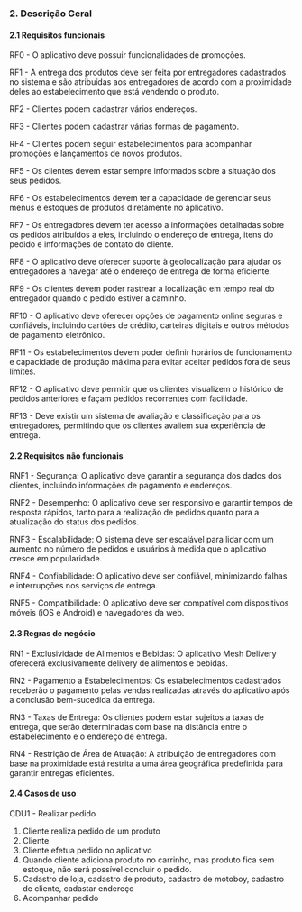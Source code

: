 

### 2. Descrição Geral

#### 2.1 Requisitos funcionais
RF0 - O aplicativo deve possuir funcionalidades de promoções.

RF1 - A entrega dos produtos deve ser feita por entregadores cadastrados no sistema e são atribuídas aos entregadores de acordo com a proximidade deles ao estabelecimento que está vendendo o produto.

RF2 - Clientes podem cadastrar vários endereços.

RF3 - Clientes podem cadastrar várias formas de pagamento.

RF4 - Clientes podem seguir estabelecimentos para acompanhar promoções e lançamentos de novos produtos.

RF5 - Os clientes devem estar sempre informados sobre a situação dos seus pedidos.

RF6 - Os estabelecimentos devem ter a capacidade de gerenciar seus menus e estoques de produtos diretamente no aplicativo.

RF7 - Os entregadores devem ter acesso a informações detalhadas sobre os pedidos atribuídos a eles, incluindo o endereço de entrega, itens do pedido e informações de contato do cliente.

RF8 - O aplicativo deve oferecer suporte à geolocalização para ajudar os entregadores a navegar até o endereço de entrega de forma eficiente.

RF9 - Os clientes devem poder rastrear a localização em tempo real do entregador quando o pedido estiver a caminho.

RF10 - O aplicativo deve oferecer opções de pagamento online seguras e confiáveis, incluindo cartões de crédito, carteiras digitais e outros métodos de pagamento eletrônico.

RF11 - Os estabelecimentos devem poder definir horários de funcionamento e capacidade de produção máxima para evitar aceitar pedidos fora de seus limites.

RF12 - O aplicativo deve permitir que os clientes visualizem o histórico de pedidos anteriores e façam pedidos recorrentes com facilidade.

RF13 - Deve existir um sistema de avaliação e classificação para os entregadores, permitindo que os clientes avaliem sua experiência de entrega.

#### 2.2 Requisitos não funcionais
RNF1 - Segurança: O aplicativo deve garantir a segurança dos dados dos clientes, incluindo informações de pagamento e endereços.

RNF2 - Desempenho: O aplicativo deve ser responsivo e garantir tempos de resposta rápidos, tanto para a realização de pedidos quanto para a atualização do status dos pedidos.

RNF3 - Escalabilidade: O sistema deve ser escalável para lidar com um aumento no número de pedidos e usuários à medida que o aplicativo cresce em popularidade.

RNF4 - Confiabilidade: O aplicativo deve ser confiável, minimizando falhas e interrupções nos serviços de entrega.

RNF5 - Compatibilidade: O aplicativo deve ser compatível com dispositivos móveis (iOS e Android) e navegadores da web.

#### 2.3 Regras de negócio
RN1 - Exclusividade de Alimentos e Bebidas: O aplicativo Mesh Delivery oferecerá exclusivamente delivery de alimentos e bebidas.

RN2 - Pagamento a Estabelecimentos: Os estabelecimentos cadastrados receberão o pagamento pelas vendas realizadas através do aplicativo após a conclusão bem-sucedida da entrega.

RN3 - Taxas de Entrega: Os clientes podem estar sujeitos a taxas de entrega, que serão determinadas com base na distância entre o estabelecimento e o endereço de entrega.

RN4 - Restrição de Área de Atuação: A atribuição de entregadores com base na proximidade está restrita a uma área geográfica predefinida para garantir entregas eficientes.

#### 2.4 Casos de uso

CDU1 - Realizar pedido
  1. Cliente realiza pedido de um produto
  2. Cliente
  3. Cliente efetua pedido no aplicativo
  4. Quando cliente adiciona produto no carrinho, mas produto fica sem estoque, não será possível concluir o pedido.
  5. Cadastro de loja, cadastro de produto, cadastro de motoboy, cadastro de cliente, cadastar endereço
  6. Acompanhar pedido
